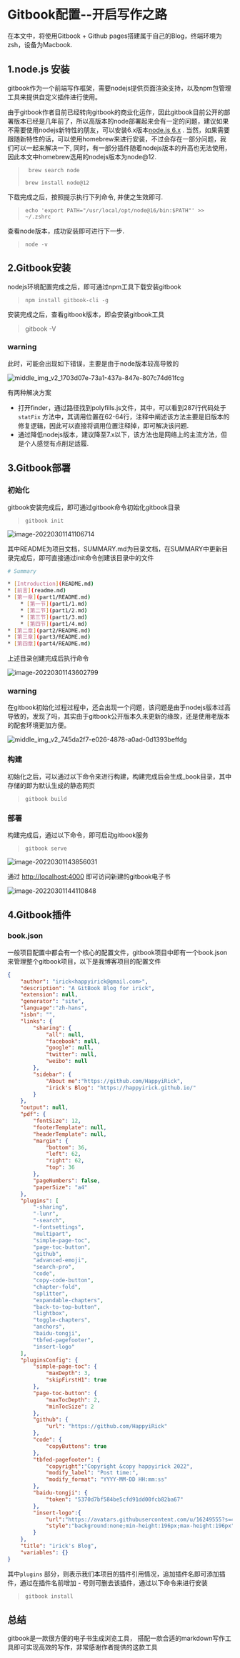 # Gitbook配置--开启写作之路 

在本文中，将使用Gitbook + Github pages搭建属于自己的Blog，终端环境为zsh，设备为Macbook. 

<!-- toc -->

## 1.node.js 安装

gitbook作为一个前端写作框架，需要nodejs提供页面渲染支持，以及npm包管理工具来提供自定义插件进行使用。

由于gitbook作者目前已经转向gitbook的商业化运作，因此gitbook目前公开的部署版本已经是几年前了，所以高版本的node部署起来会有一定的问题，建议如果不需要使用nodejs新特性的朋友，可以安装6.x版本[node.js 6.x](https://registry.npmmirror.com/binary.html?path=node/latest-v6.x/) . 当然，如果需要跟随新特性的话，可以使用homebrew来进行安装，不过会存在一部分问题，我们可以一起来解决一下, 同时，有一部分插件随着nodejs版本的升高也无法使用，因此本文中homebrew选用的nodejs版本为node@12. 

> ``` brew search node```
>
> ```brew install node@12 ```

下载完成之后，按照提示执行下列命令, 并使之生效即可.

> ```echo 'export PATH="/usr/local/opt/node@16/bin:$PATH"' >> ~/.zshrc```

查看node版本，成功安装即可进行下一步.

> ```node -v```

## 2.Gitbook安装

nodejs环境配置完成之后，即可通过npm工具下载安装gitbook

> ```npm install gitbook-cli -g```

安装完成之后，查看gitbook版本，即会安装gitbook工具

> gitbook -V

### warning 

此时，可能会出现如下错误，主要是由于node版本较高导致的

![middle_img_v2_1703d07e-73a1-437a-847e-807c74d61fcg](../images/gitbookConfig/middle_img_v2_1703d07e-73a1-437a-847e-807c74d61fcg.png)

有两种解决方案

- 打开finder，通过路径找到polyfills.js文件，其中，可以看到287行代码处于```statFix``` 方法中，其调用位置在62-64行，注释中阐述该方法主要是旧版本的修复逻辑，因此可以直接将调用位置注释掉，即可解决该问题.
- 通过降低nodejs版本，建议降至7.x以下，该方法也是网络上的主流方法，但是个人感觉有点削足适履.

## 3.Gitbook部署

### 初始化

gitbook安装完成后，即可通过gitbook命令初始化gitbook目录

> ```gitbook init```

![image-20220301141106714](../images/gitbookConfig/image-20220301141106714.png)

其中README为项目文档，SUMMARY.md为目录文档，在SUMMARY中更新目录完成后，即可直接通过init命令创建该目录中的文件

```bash
# Summary

* [Introduction](README.md)
* [前言](readme.md)
* [第一章](part1/README.md)
    * [第一节](part1/1.md)
    * [第二节](part1/2.md)
    * [第三节](part1/3.md)
    * [第四节](part1/4.md)
* [第二章](part2/README.md)
* [第三章](part3/README.md)
* [第四章](part4/README.md)
```

上述目录创建完成后执行命令

![image-20220301143602799](../images/gitbookConfig/image-20220301143602799.png)

### warning 

在gitbook初始化过程过程中，还会出现一个问题，该问题是由于nodejs版本过高导致的，发现了吗，其实由于gitbook公开版本久未更新的缘故，还是使用老版本的配套环境更加方便。

![middle_img_v2_745da2f7-e026-4878-a0ad-0d1393beffdg](../images/gitbookConfig/middle_img_v2_745da2f7-e026-4878-a0ad-0d1393beffdg.png)

### 构建

初始化之后，可以通过以下命令来进行构建，构建完成后会生成_book目录，其中存储的即为默认生成的静态网页

> ```gitbook build```

### 部署

构建完成后，通过以下命令，即可启动gitbook服务

> ```gitbook serve```

![image-20220301143856031](../images/gitbookConfig/image-20220301143856031.png)

通过 [http://localhost:4000](http://localhost:4000) 即可访问新建的gitbook电子书

![image-20220301144110848](../images/gitbookConfig/image-20220301144110848.png)

## 4.Gitbook插件

### book.json

一般项目配置中都会有一个核心的配置文件，gitbook项目中即有一个book.json来管理整个gitbook项目，以下是我博客项目的配置文件

```json
{
    "author": "irick<happyirick@gmail.com>",
    "description": "A GitBook Blog for irick",
    "extension": null,
    "generator": "site",
    "language":"zh-hans",
    "isbn": "",
    "links": {
        "sharing": {
            "all": null,
            "facebook": null,
            "google": null,
            "twitter": null,
            "weibo": null
        },
        "sidebar": {
            "About me":"https://github.com/HappyiRick",
            "irick's Blog": "https://happyirick.github.io/"
        }
    },
    "output": null,
    "pdf": {
        "fontSize": 12,
        "footerTemplate": null,
        "headerTemplate": null,
        "margin": {
            "bottom": 36,
            "left": 62,
            "right": 62,
            "top": 36
        },
        "pageNumbers": false,
        "paperSize": "a4"
    },
    "plugins": [
        "-sharing",
        "-lunr", 
        "-search",
        "-fontsettings",
        "multipart",
        "simple-page-toc",
        "page-toc-button",
        "github",
        "advanced-emoji",
        "search-pro",
        "code",
        "copy-code-button",
        "chapter-fold",
        "splitter",
        "expandable-chapters",
        "back-to-top-button",
        "lightbox",
        "toggle-chapters",
        "anchors",
        "baidu-tongji",
        "tbfed-pagefooter",
        "insert-logo"
    ],
    "pluginsConfig": {
        "simple-page-toc": {
            "maxDepth": 3,
            "skipFirstH1": true
        },
        "page-toc-button": {
            "maxTocDepth": 2,
            "minTocSize": 2
        },
        "github": {
            "url": "https://github.com/HappyiRick"
        },
        "code": {
            "copyButtons": true
        },
        "tbfed-pagefooter": {
            "copyright":"Copyright &copy happyirick 2022",
            "modify_label": "Post time:",
            "modify_format": "YYYY-MM-DD HH:mm:ss"
        },
        "baidu-tongji": {
            "token": "5370d7bf584be5cfd91dd00fcb82ba67"
        },
        "insert-logo":{
            "url":"https://avatars.githubusercontent.com/u/16249555?s=400&u=45da22298bf8c55f726807d1ba94740343d14f20&v=4",
            "style":"background:none;min-height:196px;max-height:196px"
        }
    },
    "title": "irick's Blog",
    "variables": {}
}
```

其中```plugins``` 部分，则表示我们本项目的插件引用情况，追加插件名即可添加插件，通过在插件名前增加 - 号则可删去该插件，通过以下命令来进行安装

> ```gitbook install```

## 总结

gitbook是一款很方便的电子书生成浏览工具， 搭配一款合适的markdown写作工具即可实现高效的写作，非常感谢作者提供的这款工具

<!-- endtoc -->

